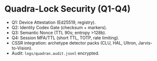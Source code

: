 # Quadra-Lock Security (Q1-Q4)

- Q1: Device Attestation (Ed25519, registry).
- Q2: Identity Codex Gate (checksum + markers).
- Q3: Semantic Nonce (TTL 90s; entropy >128b).
- Q4: Session MFA/TTL (short TTL, TOTP, rate limiting).
- CSSR integration: archetype detector packs (CLU, HAL, Ultron, Jarvis-to-Vision).
- Audit: `logs/quadran.audit.jsonl` encrypted.
